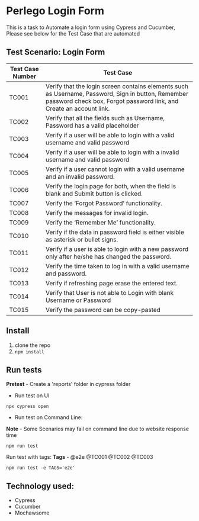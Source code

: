 # Perlego Login Form
This is a task to Automate a login form using Cypress and Cucumber, Please see below for the Test Case that are automated 

## **Test Scenario**: Login Form

| Test Case Number | Test Case |
|--|--|
|TC001  | Verify that the login screen contains elements such as Username, Password, Sign in button, Remember password check box, Forgot password link, and Create an account link. |
|TC002|Verify that all the fields such as Username, Password has a valid placeholder|
|TC003  | Verify if a user will be able to login with a valid username and valid password |
|TC004  |Verify if a user will be able to login with a invalid username and valid password  |
|TC005  |Verify if a user cannot login with a valid username and an invalid password.|
|TC006  |Verify the login page for both, when the field is blank and Submit button is clicked.  |
|TC007  | Verify the ‘Forgot Password’ functionality. |
|TC008|Verify the messages for invalid login.|
|TC009|Verify the ‘Remember Me’ functionality.|
|TC010|Verify if the data in password field is either visible as asterisk or bullet signs.|
|TC011|Verify if a user is able to login with a new password only after he/she has changed the password.|
|TC012|Verify the time taken to log in with a valid username and password.|
|TC013|Verify if refreshing page erase the entered text.|
|TC014|Verify that User is not able to Login with blank Username or Password|
|TC015|Verify the password can be copy-pasted|

## Install

1.  clone the repo
2.  `npm install`

## Run tests
**Pretest** - Create a 'reports' folder in cypress folder

 - Run test on UI
```
npx cypress open
```


- Run test on Command Line:

**Note** - Some Scenarios may fail on command line due to website response time  
```
npm run test

```

Run test with tags:  **Tags**  - @e2e @TC001 @TC002 @TC003

```
npm run test -e TAGS='e2e'
```


## Technology used:

 - Cypress
 - Cucumber
 - Mochawsome
